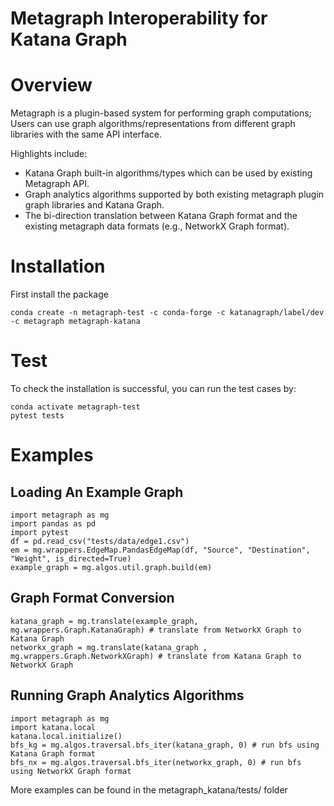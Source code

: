 # Metagraph Interoperability for Katana Graph


Overview
========

Metagraph is a plugin-based system for performing graph computations;
Users can use graph algorithms/representations from different graph libraries with the same API interface.

Highlights include:
- Katana Graph built-in algorithms/types which can be used by existing Metagraph API.
- Graph analytics algorithms supported by both existing metagraph plugin graph libraries and Katana Graph.
- The bi-direction translation between Katana Graph format and the existing metagraph data formats (e.g., NetworkX Graph format).



Installation
===============

First install the package

```Shell
conda create -n metagraph-test -c conda-forge -c katanagraph/label/dev -c metagraph metagraph-katana
```

Test
===============
To check the installation is successful, you can run the test cases by:

```Shell
conda activate metagraph-test
pytest tests
```


Examples
===========================

Loading An Example Graph
------------------

```
import metagraph as mg
import pandas as pd
import pytest
df = pd.read_csv("tests/data/edge1.csv")
em = mg.wrappers.EdgeMap.PandasEdgeMap(df, "Source", "Destination", "Weight", is_directed=True)
example_graph = mg.algos.util.graph.build(em)
```


Graph Format Conversion 
------------------

```
katana_graph = mg.translate(example_graph, mg.wrappers.Graph.KatanaGraph) # translate from NetworkX Graph to Katana Graph
networkx_graph = mg.translate(katana_graph , mg.wrappers.Graph.NetworkXGraph) # translate from Katana Graph to NetworkX Graph
```

<!-- katana_graph = mg.translate(networkx_graph, mg.wrappers.Graph.KatanaGraph) # translate from NetworkX Graph to Katana Graph -->
<!-- TODO (pengfei): uncomment this after switching to a cleaned graph-->

Running Graph Analytics Algorithms
------------------

```
import metagraph as mg
import katana.local
katana.local.initialize()
bfs_kg = mg.algos.traversal.bfs_iter(katana_graph, 0) # run bfs using Katana Graph format
bfs_nx = mg.algos.traversal.bfs_iter(networkx_graph, 0) # run bfs using NetworkX Graph format
```


More examples can be found in the metagraph_katana/tests/ folder


